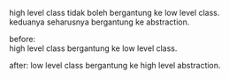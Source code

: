 high level class tidak boleh bergantung ke low level class.  
keduanya seharusnya bergantung ke abstraction.

before:  
high level class bergantung ke low level class.

after:
low level class bergantung ke high level abstraction.
